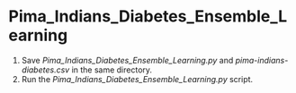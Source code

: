 # Pima_Indians_Diabetes_Ensemble_Learning
1) Save _Pima_Indians_Diabetes_Ensemble_Learning.py_ and _pima-indians-diabetes.csv_ in the same directory.
2) Run the _Pima_Indians_Diabetes_Ensemble_Learning.py_ script.
